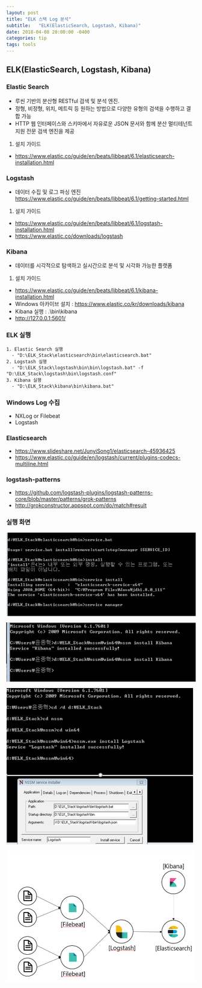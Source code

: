```yaml
---
layout: post
title: "ELK 스택 Log 분석"
subtitle:   "ELK(ElasticSearch, Logstash, Kibana)"
date: 2018-04-08 20:00:00 -0400
categories: tip
tags: tools
---
```



## ELK(ElasticSearch, Logstash, Kibana)

### Elastic Search
- 루씬 기반의 분산형 RESTful 검색 및 분석 엔진. 
- 정형, 비정형, 위치, 메트릭 등 원하는 방법으로 다양한 유형의 검색을 수행하고 결합 가능
- HTTP 웹 인터페이스와 스키마에서 자유로운 JSON 문서와 함께 분산 멀티테넌트 지원 전문 검색 엔진을 제공

1. 설치 가이드
- https://www.elastic.co/guide/en/beats/libbeat/6.1/elasticsearch-installation.html


### Logstash
- 데이터 수집 및 로그 파싱 엔진
 https://www.elastic.co/guide/en/beats/libbeat/6.1/getting-started.html

1. 설치 가이드
- https://www.elastic.co/guide/en/beats/libbeat/6.1/logstash-installation.html
- https://www.elastic.co/downloads/logstash


### Kibana 
- 데이터를 시각적으로 탐색하고 실시간으로 분석 및 시각화 가능한 플랫폼

1. 설치 가이드 
- https://www.elastic.co/guide/en/beats/libbeat/6.1/kibana-installation.html
- Windows 아카이브 설치 : https://www.elastic.co/kr/downloads/kibana
- Kibana 실행 : .\bin\kibana
- http://127.0.0.1:5601/


### ELK 실행
```
1. Elastic Search 실행
  - "D:\ELK_Stack\elasticsearch\bin\elasticsearch.bat"
2. Logstash 실행
  - "D:\ELK_Stack\logstash\bin\bin\logstash.bat" -f "D:\ELK_Stack\logstash\bin\logstash.conf"
3. Kibana 실행
  - "D:\ELK_Stack\kibana\bin\kibana.bat"
```

### Windows Log 수집
- NXLog or Filebeat
- Logstash

### Elasticsearch
- https://www.slideshare.net/JunyiSong1/elasticsearch-45936425
- https://www.elastic.co/guide/en/logstash/current/plugins-codecs-multiline.html

### logstash-patterns
- https://github.com/logstash-plugins/logstash-patterns-core/blob/master/patterns/grok-patterns
- http://grokconstructor.appspot.com/do/match#result


### 실행 화면

![img1](/assets/img/post/elk/img01.PNG)

![img2](/assets/img/post/elk/img02.PNG)

![img3](/assets/img/post/elk/img03.PNG)

![img4](/assets/img/post/elk/img04.PNG)